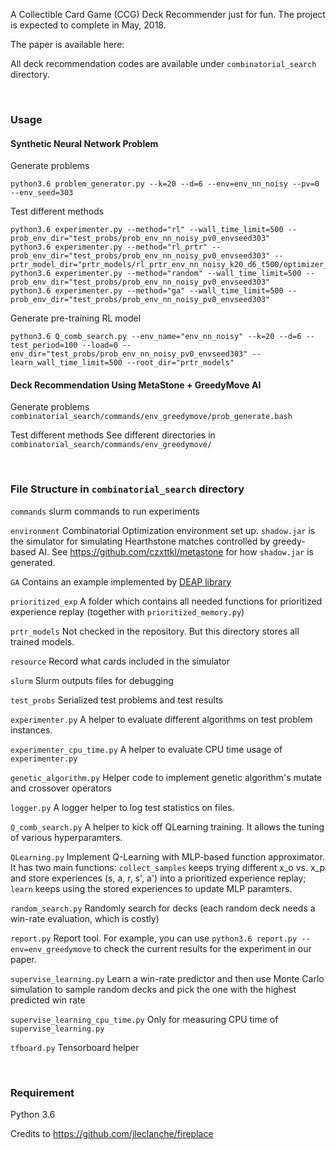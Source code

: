 A Collectible Card Game (CCG) Deck Recommender just for fun. The project is expected to complete in May, 2018.

The paper is available here:

All deck recommendation codes are available under `combinatorial_search` directory.

<br>

### Usage

#### Synthetic Neural Network Problem
Generate problems
```
python3.6 problem_generator.py --k=20 --d=6 --env=env_nn_noisy --pv=0 --env_seed=303
```
Test different methods
```
python3.6 experimenter.py --method="rl" --wall_time_limit=500 --prob_env_dir="test_probs/prob_env_nn_noisy_pv0_envseed303"
python3.6 experimenter.py --method="rl_prtr" --prob_env_dir="test_probs/prob_env_nn_noisy_pv0_envseed303" --prtr_model_dir="prtr_models/rl_prtr_env_nn_noisy_k20_d6_t500/optimizer_model_fixedxoFalse/qlearning"
python3.6 experimenter.py --method="random" --wall_time_limit=500 --prob_env_dir="test_probs/prob_env_nn_noisy_pv0_envseed303"
python3.6 experimenter.py --method="ga" --wall_time_limit=500 --prob_env_dir="test_probs/prob_env_nn_noisy_pv0_envseed303"
```
Generate pre-training RL model
```
python3.6 Q_comb_search.py --env_name="env_nn_noisy" --k=20 --d=6 --test_period=100 --load=0 --env_dir="test_probs/prob_env_nn_noisy_pv0_envseed303" --learn_wall_time_limit=500 --root_dir="prtr_models"
```

#### Deck Recommendation Using MetaStone + GreedyMove AI
Generate problems
`combinatorial_search/commands/env_greedymove/prob_generate.bash`

Test different methods
See different directories in `combinatorial_search/commands/env_greedymove/`

<br>

### File Structure in `combinatorial_search` directory

`commands`
slurm commands to run experiments

`environment`
Combinatorial Optimization environment set up. `shadow.jar` is the simulator for simulating Hearthstone matches controlled by greedy-based AI.
See https://github.com/czxttkl/metastone for how `shadow.jar` is generated.

`GA`
Contains an example implemented by [DEAP library](https://github.com/DEAP/deap)

`prioritized_exp`
A folder which contains all needed functions for prioritized experience replay (together with `prioritized_memory.py`)

`prtr_models`
Not checked in the repository. But this directory stores all trained models.

`resource`
Record what cards included in the simulator

`slurm`
Slurm outputs files for debugging

`test_probs`
Serialized test problems and test results

`experimenter.py`
A helper to evaluate different algorithms on test problem instances.

`experimenter_cpu_time.py`
A helper to evaluate CPU time usage of `experimenter.py`

`genetic_algorithm.py`
Helper code to implement genetic algorithm's mutate and crossover operators

`logger.py`
A logger helper to log test statistics on files.

`Q_comb_search.py`
A helper to kick off QLearning training. It allows the tuning of various hyperparamters.

`QLearning.py`
Implement Q-Learning with MLP-based function approximator. It has two main functions: `collect_samples` keeps trying different x_o vs. x_p and store experiences (s, a, r, s', a') into a prioritized experience replay; `learn` keeps using the stored experiences to update MLP paramters.

`random_search.py`
Randomly search for decks (each random deck needs a win-rate evaluation, which is costly)

`report.py`
Report tool. For example, you can use `python3.6 report.py --env=env_greedymove` to check the current results for the experiment in our paper.

`supervise_learning.py`
Learn a win-rate predictor and then use Monte Carlo simulation to sample random decks and pick the one with the highest predicted win rate

`supervise_learning_cpu_time.py`
Only for measuring CPU time of `supervise_learning.py`

`tfboard.py`
Tensorboard helper



<br>

### Requirement

Python 3.6


Credits to https://github.com/jleclanche/fireplace
